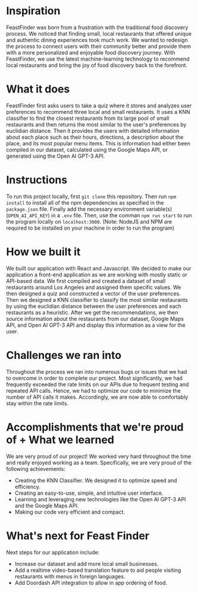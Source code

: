 # Inspiration
FeastFinder was born from a frustration with the traditional food discovery process. We noticed that finding small, local restaurants that offered unique and authentic dining experiences took much work. We wanted to redesign the process to connect users with their community better and provide them with a more personalized and enjoyable food discovery journey. With FeastFinder, we use the latest machine-learning technology to recommend local restaurants and bring the joy of food discovery back to the forefront.

# What it does
FeastFinder first asks users to take a quiz where it stores and analyzes user preferences to recommend three local and small restaurants. It uses a KNN classifier to find the closest restaurants from its large pool of small restaurants and then returns the most similar to the user's preferences by euclidian distance. Then it provides the users with detailed information about each place such as their hours, directions, a description about the place, and its most popular menu items. This is information had either been compiled in our dataset, calculated using the Google Maps API, or generated using the Open AI GPT-3 API.

# Instructions
To run this project locally, first `git clone` this repository. Then run `npm install` to install all of the npm dependencies as specified in the `package.json` file. Finally add the necessary environment variable(s) (`OPEN_AI_API_KEY`) in a `.env` file.  Then, use the comman `npm run start` to run the program locally on `localhost:3000`. (Note: NodeJS and NPM are required to be installed on your machine in order to run the program) 

# How we built it
We built our application with React and Javascript. We decided to make our application a front-end application as we are working with mostly static or API-based data. We first compiled and created a dataset of small restaurants around Los Angeles and assigned them specific values. We then designed a quiz and constructed a vector of the user preferences. Then we designed a KNN classifier to classify the most similar restaurants by using the euclidian distance between the user preferences and each restaurants as a heuristic. After we get the recommendations, we then source information about the restaurants from our dataset, Google Maps API, and Open AI GPT-3 API and display this information as a view for the user.

# Challenges we ran into
Throughout the process we ran into numerous bugs or issues that we had to overcome in order to complete our project. Most significantly, we had frequently exceeded the rate limits on our APIs due to frequent testing and repeated API calls. Hence, we had to optimize our code to minimize the number of API calls it makes. Accordingly, we are now able to comfortably stay within the rate limits.

# Accomplishments that we're proud of + What we learned
We are very proud of our project! We worked very hard throughout the time and really enjoyed working as a team. Specifically, we are very proud of the following achievements:
* Creating the KNN Classifier. We designed it to optimize speed and efficiency.
* Creating an easy-to-use, simple, and intuitive user interface.
* Learning and leveraging new technologies like the Open AI GPT-3 API and the Google Maps API.
* Making our code very efficient and compact.

# What's next for Feast Finder
Next steps for our application include:
* Increase our dataset and add more local small businesses.
* Add a realtime video-based translation feature to aid people visiting restaurants with menus in foreign languages.
* Add Doordash API integration to allow in app ordering of food.
